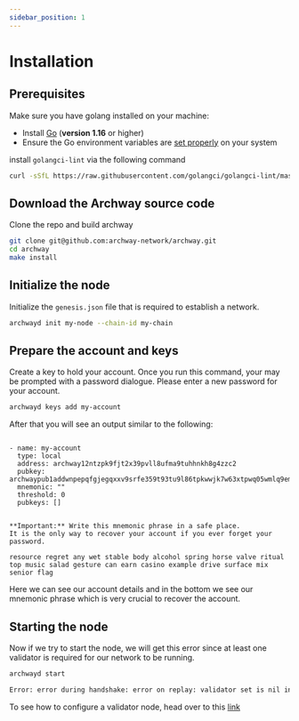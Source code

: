 ```yaml
---
sidebar_position: 1
---
```


# Installation


## Prerequisites


Make sure you have golang installed on your machine:

- Install [Go](https://golang.org/doc/install) (**version 1.16** or higher)
- Ensure the Go environment variables are [set properly](https://golang.org/doc/gopath_code#GOPATH) on your system


<!-- Let's first cleanup our network in case you have setup an `archway` node before.

```bash
rm -rf ~/.archway
```

**Note**: This command will remove all data and configs you already set.
 -->

install `golangci-lint` via the following command

```bash
curl -sSfL https://raw.githubusercontent.com/golangci/golangci-lint/master/install.sh | sh -s -- -b $(go env GOPATH)/bin v1.42.1
```


## Download the Archway source code

Clone the repo and build archway

```bash
git clone git@github.com:archway-network/archway.git
cd archway
make install
```

## Initialize the node

Initialize the `genesis.json` file that is required to establish a network.

```bash
archwayd init my-node --chain-id my-chain
```

## Prepare the account and keys

Create a key to hold your account. Once you run this command, your may be prompted with a password dialogue. Please enter a new password for your account.

```bash
archwayd keys add my-account
```

After that you will see an output similar to the following:

```

- name: my-account
  type: local
  address: archway12ntzpk9fjt2x39pvll8ufma9tuhhnkh8g4zzc2
  pubkey: archwaypub1addwnpepqfgjegqxxv9srfe359t93tu9l86tpkwwjk7w63xtpwq05wmlq9emjmxfmmv
  mnemonic: ""
  threshold: 0
  pubkeys: []


**Important:** Write this mnemonic phrase in a safe place.
It is the only way to recover your account if you ever forget your password.

resource regret any wet stable body alcohol spring horse valve ritual top music salad gesture can earn casino example drive surface mix senior flag
```

Here we can see our account details and in the bottom we see our mnemonic phrase which is very crucial to recover the account.

## Starting the node

Now if we try to start the node, we will get this error since at least one validator is required for our network to be running.

```bash
archwayd start

Error: error during handshake: error on replay: validator set is nil in genesis and still empty after InitChain
```

To see how to configure a validator node, head over to this [link](../validator/overview.md)